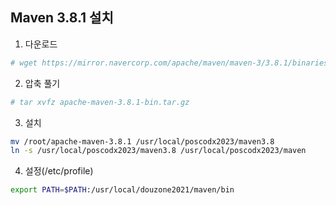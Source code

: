 ## Maven 3.8.1 설치

1. 다운로드
```sh
# wget https://mirror.navercorp.com/apache/maven/maven-3/3.8.1/binaries/apache-maven-3.8.1-bin.tar.gz
```

2. 압축 풀기
```sh
# tar xvfz apache-maven-3.8.1-bin.tar.gz
```

3. 설치
```sh
mv /root/apache-maven-3.8.1 /usr/local/poscodx2023/maven3.8
ln -s /usr/local/poscodx2023/maven3.8 /usr/local/poscodx2023/maven
```

4. 설정(/etc/profile)
```sh
export PATH=$PATH:/usr/local/douzone2021/maven/bin
 ```
